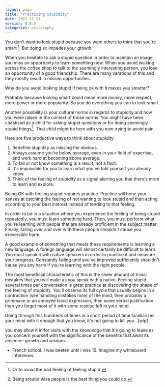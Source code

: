 ```yaml
---
layout: page
title: "Practicing Stupidity"
date: 2021-11-21
version: 0.0.5
categories: philosophy
---
```


You don't want to look stupid because you want others to think that you're smart [^1]. But doing so impedes your growth.

When you hesitate to ask a stupid question in order to maintain an image, you miss an opportunity to learn something new. When you avoid walking across the coffee shop to talk to the seemingly interesting person, you lose an opportunity of a good friendship. There are many varations of this and they mostly result in missed opportunities.

Why do you avoid looking stupid if being ok with it makes you smarter?

Probably because looking smart could mean more money, more respect, more power or more popularity. So you do everything you can to look smart.

Another possibility is your cultural norms in regards to stupidity and how you were raised in the context of those norms. You might have been chastised as a child for asking stupid questions or for doing seemingly stupid things[^2]. That child might be here with you now trying to avoid pain.

Here are five productive ways to think about stupidity:

1. Redefine stupidity as missing the obvious.
2. Always assume you're below average, even in your field of expertise, and work hard at becoming above average.
3. To fail or not know something is a result, not a fault.
4. It's impossible for you to learn what you've told yourself you already know.
5. Think of the feeling of stupidity as a signal alerting you that there's more to learn and explore.

Being OK with feeling stupid requires practice. Practice will hone your senses at catching the feeling of not wanting to look stupid and then acting according to your best interest instead of tending to that feeling.

In order to be in a situation where you experience the feeling of being stupid repeatedly, you must learn something hard. Then, you must perform what you're learning with people that are already proficient in the subject matter. Finally, failing over and over with these people shouldn't cause you irreversible harm.

A good example of something that meets these requirements is learning a new language. A foreign language will almost certainly be difficult to learn. You must speak it with native speakers in order to practice it and measure your progress. Constantly failing until you've improved sufficiently shouldn't cause you any harm if you're learning with the right people.

The most beneficial characteristic of this is the sheer amount of trivial mistakes that you will make as you speak with a native. Feeling stupid several times per conversation is great practice at discovering the shape of the feeling of stupidity. You'll observe its full cycle that usually begins in a contraction (see handling mistakes note) of the mind, then probably a grimmace or an annoyed facial expression, then some verbal justification then you forget most of it with some residue left in your mind.

Going through this hundreds of times in a short period of time familiarizes your mind with it enough that you know, it's not going to kill you...[wip]

you may allow it in for visits with the knowledge that it's going to leave as you concern yourself with the significance of the benefits that await its absence: growth and wisdom.

[^1]: Or to avoid the bad feeling of feeling stupid.
[^2]: Being around wise people is the best thing you could do.

- French school. I was beeten until i was 15. Imagine my whiteboard interviews.
